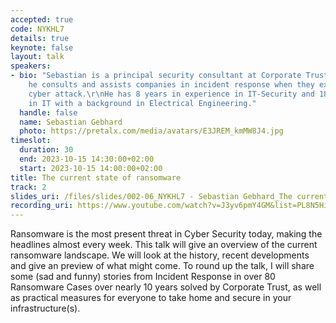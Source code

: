 ```yaml
---
accepted: true
code: NYKHL7
details: true
keynote: false
layout: talk
speakers:
- bio: "Sebastian is a principal security consultant at Corporate Trust. In his role
    he consults and assists companies in incident response when they experience a
    cyber attack.\r\nHe has 8 years in experience in IT-Security and 18 years experience
    in IT with a background in Electrical Engineering."
  handle: false
  name: Sebastian Gebhard
  photo: https://pretalx.com/media/avatars/E3JREM_kmMW8J4.jpg
timeslot:
  duration: 30
  end: 2023-10-15 14:30:00+02:00
  start: 2023-10-15 14:00:00+02:00
title: The current state of ransomware
track: 2
slides_uri: /files/slides/002-06_NYKHL7 - Sebastian Gebhard_The current state of ransomware.pdf
recording_uri: https://www.youtube.com/watch?v=J3yv6pmY4GM&list=PL8N5HiRDvZ-dVdLNXf6kC3WDi8AWBS27g&index=19
---
```


Ransomware is the most present threat in Cyber Security today, making the headlines almost every week.
This talk will give an overview of the current ransomware landscape.
We will look at the history, recent developments and give an preview of what might come.
To round up the talk, I will share some (sad and funny) stories from Incident Response in over 80 Ransomware Cases over nearly 10 years solved by Corporate Trust, as well as practical measures for everyone to take home and secure in your infrastructure(s).